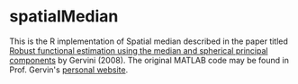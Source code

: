 # spatialMedian

This is the R implementation of Spatial median described in the paper titled [Robust functional estimation using the median and spherical principal components](https://academic.oup.com/biomet/article-abstract/95/3/587/217516) by Gervini (2008). The original MATLAB code may be found in Prof. Gervin's [personal website](https://sites.uwm.edu/gervini/software/). 
